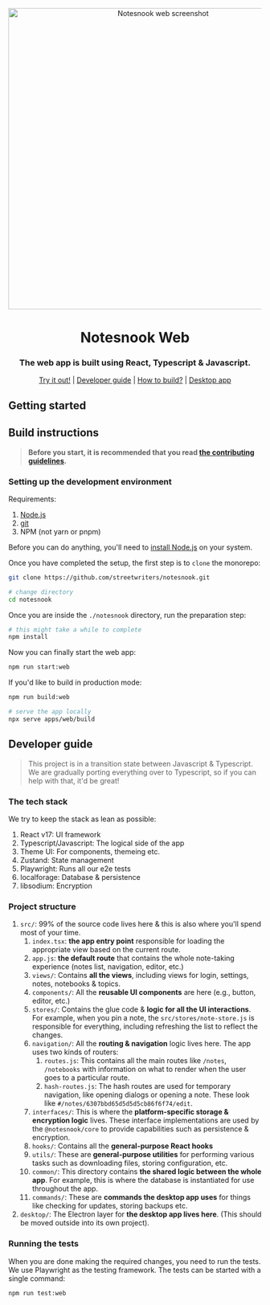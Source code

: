 <p align="center">
<img style="align:center;" src="/resources/screenshots/web.jpg" alt="Notesnook web screenshot" width="600" />
</p>

<h1 align="center">Notesnook Web</h1>
<h3 align="center">The web app is built using React, Typescript & Javascript.</h3>
<p align="center">
<a href="https://app.notesnook.com/">Try it out!</a> | <a href="#developer-guide">Developer guide</a> | <a href="#build-instructions">How to build?</a> | <a href="../desktop/">Desktop app</a>
</p>

## Getting started

## Build instructions

> **Before you start, it is recommended that you read [the contributing guidelines](/CONTRIBUTING.md).**

### Setting up the development environment

Requirements:

1. [Node.js](https://nodejs.org/en/download/)
2. [git](https://git-scm.com/downloads)
3. NPM (not yarn or pnpm)

Before you can do anything, you'll need to [install Node.js](https://nodejs.org/en/download/) on your system.

Once you have completed the setup, the first step is to `clone` the monorepo:

```bash
git clone https://github.com/streetwriters/notesnook.git

# change directory
cd notesnook
```

Once you are inside the `./notesnook` directory, run the preparation step:

```bash
# this might take a while to complete
npm install
```

Now you can finally start the web app:

```bash
npm run start:web
```

If you'd like to build in production mode:

```bash
npm run build:web

# serve the app locally
npx serve apps/web/build
```

## Developer guide

> This project is in a transition state between Javascript & Typescript. We are gradually porting everything over to Typescript, so if you can help with that, it'd be great!

### The tech stack

We try to keep the stack as lean as possible:

1. React v17: UI framework
2. Typescript/Javascript: The logical side of the app
3. Theme UI: For components, themeing etc.
4. Zustand: State management
5. Playwright: Runs all our e2e tests
6. localforage: Database & persistence
7. libsodium: Encryption

### Project structure

1. `src/`: 99% of the source code lives here & this is also where you'll spend most of your time.
   1. `index.tsx`: **the app entry point** responsible for loading the appropriate view based on the current route.
   2. `app.js`: **the default route** that contains the whole note-taking experience (notes list, navigation, editor, etc.)
   3. `views/`: Contains **all the views**, including views for login, settings, notes, notebooks & topics.
   4. `components/`: All the **reusable UI components** are here (e.g., button, editor, etc.)
   5. `stores/`: Contains the glue code & **logic for all the UI interactions**. For example, when you pin a note, the `src/stores/note-store.js` is responsible for everything, including refreshing the list to reflect the changes.
   6. `navigation/`: All the **routing & navigation** logic lives here. The app uses two kinds of routers:
      1. `routes.js`: This contains all the main routes like `/notes`, `/notebooks` with information on what to render when the user goes to a particular route.
      2. `hash-routes.js`: The hash routes are used for temporary navigation, like opening dialogs or opening a note. These look like `#/notes/6307bbd65d5d5d5cb86f6f74/edit`.
   7. `interfaces/`: This is where the **platform-specific storage & encryption logic** lives. These interface implementations are used by the `@notesnook/core` to provide capabilities such as persistence & encryption.
   8. `hooks/`: Contains all the **general-purpose React hooks**
   9. `utils/`: These are **general-purpose utilities** for performing various tasks such as downloading files, storing configuration, etc.
   10. `common/`: This directory contains **the shared logic between the whole app**. For example, this is where the database is instantiated for use throughout the app.
   11. `commands/`: These are **commands the desktop app uses** for things like checking for updates, storing backups etc.
2. `desktop/`: The Electron layer for **the desktop app lives here**. (This should be moved outside into its own project).

### Running the tests

When you are done making the required changes, you need to run the tests. We use Playwright as the testing framework. The tests can be started with a single command:

```bash
npm run test:web
```
